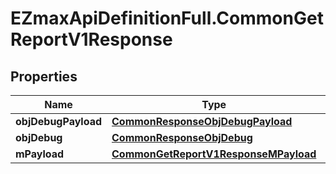 # EZmaxApiDefinitionFull.CommonGetReportV1Response

## Properties

Name | Type | Description | Notes
------------ | ------------- | ------------- | -------------
**objDebugPayload** | [**CommonResponseObjDebugPayload**](CommonResponseObjDebugPayload.md) |  | 
**objDebug** | [**CommonResponseObjDebug**](CommonResponseObjDebug.md) |  | [optional] 
**mPayload** | [**CommonGetReportV1ResponseMPayload**](CommonGetReportV1ResponseMPayload.md) |  | 


